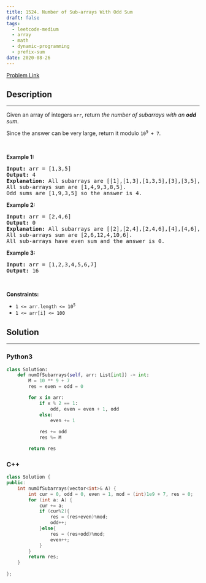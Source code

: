 ```yaml
---
title: 1524. Number of Sub-arrays With Odd Sum
draft: false
tags: 
  - leetcode-medium
  - array
  - math
  - dynamic-programming
  - prefix-sum
date: 2020-08-26
---
```


[Problem Link](https://leetcode.com/problems/number-of-sub-arrays-with-odd-sum/)

## Description

---
<p>Given an array of integers <code>arr</code>, return <em>the number of subarrays with an <strong>odd</strong> sum</em>.</p>

<p>Since the answer can be very large, return it modulo <code>10<sup>9</sup> + 7</code>.</p>

<p>&nbsp;</p>
<p><strong class="example">Example 1:</strong></p>

<pre>
<strong>Input:</strong> arr = [1,3,5]
<strong>Output:</strong> 4
<strong>Explanation:</strong> All subarrays are [[1],[1,3],[1,3,5],[3],[3,5],[5]]
All sub-arrays sum are [1,4,9,3,8,5].
Odd sums are [1,9,3,5] so the answer is 4.
</pre>

<p><strong class="example">Example 2:</strong></p>

<pre>
<strong>Input:</strong> arr = [2,4,6]
<strong>Output:</strong> 0
<strong>Explanation:</strong> All subarrays are [[2],[2,4],[2,4,6],[4],[4,6],[6]]
All sub-arrays sum are [2,6,12,4,10,6].
All sub-arrays have even sum and the answer is 0.
</pre>

<p><strong class="example">Example 3:</strong></p>

<pre>
<strong>Input:</strong> arr = [1,2,3,4,5,6,7]
<strong>Output:</strong> 16
</pre>

<p>&nbsp;</p>
<p><strong>Constraints:</strong></p>

<ul>
	<li><code>1 &lt;= arr.length &lt;= 10<sup>5</sup></code></li>
	<li><code>1 &lt;= arr[i] &lt;= 100</code></li>
</ul>


## Solution

---
### Python3
``` py title='number-of-sub-arrays-with-odd-sum'
class Solution:
    def numOfSubarrays(self, arr: List[int]) -> int:
        M = 10 ** 9 + 7
        res = even = odd = 0

        for x in arr:
            if x % 2 == 1:
                odd, even = even + 1, odd
            else:
                even += 1
            
            res += odd
            res %= M

        return res
```
### C++
``` cpp title='number-of-sub-arrays-with-odd-sum'
class Solution {
public:
    int numOfSubarrays(vector<int>& A) {
        int cur = 0, odd = 0, even = 1, mod = (int)1e9 + 7, res = 0;
        for (int a: A) {
            cur += a;
            if (cur%2){
                res = (res+even)%mod;
                odd++;
            }else{
                res = (res+odd)%mod;
                even++;
            }
        }
        return res;
    }
        
};
```


